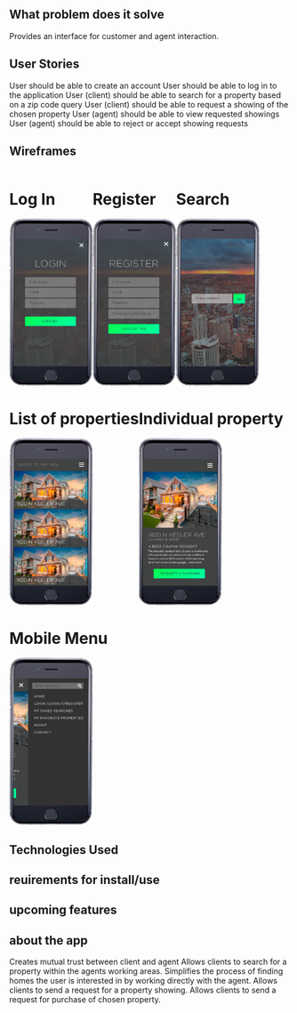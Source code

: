 ## What problem does it solve
Provides an interface for customer and agent interaction.

## User Stories
User should be able to create an account
User should be able to log in to the application
User (client) should be able to search for a property based on a zip code query 
User (client) should be able to request a showing of the chosen property 
User (agent) should be able to view requested showings 
User (agent) should be able to reject or accept showing requests

## Wireframes

<div style="display: flex; flex-wrap: wrap;">
	<div><h1>Log In</h1><img height="300" width="150" src="./imgs/loginFrame.png"></div>
	<div><h1>Register</h1><img height="300" width="150" src="./imgs/registerFrame.png"></div>
	<div><h1>Search</h1><img height="300" width="150" src="./imgs/searchFrame.png"></div>
	<div><h1>List of properties</h1><img height="300" width="150" src="./imgs/showPropertiesFrame.png"></div>
	<div><h1>Individual property</h1><img height="300" width="150" src="./imgs/showIndividualPropertyFrame.png"></div>
	<div><h1>Mobile Menu</h1><img height="300" width="150" src="./imgs/mobileMenuFrame.png"></div>
</div>

## Technologies Used

## reuirements for install/use

## upcoming features

## about the app 
Creates mutual trust between client and agent
Allows clients to search for a property within the agents working areas.
Simplifies the process of finding homes the user is interested in by working directly with the agent. 
Allows clients to send a request for a property showing.
Allows clients to send a request for purchase of chosen property.

